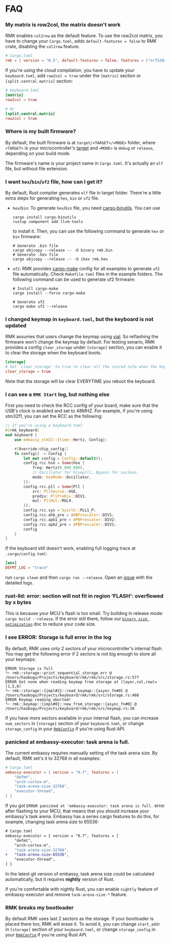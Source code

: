 # FAQ

### My matrix is row2col, the matrix doesn't work

RMK enables `col2row` as the default feature. To use the row2col matrix, you have to change your `Cargo.toml`, adds `default-features = false` to RMK crate, disabling the `col2row` feature.

```toml
# Cargo.toml
rmk = { version = "0.5", default-features = false, features = ["nrf52840_ble", "async_matrix"] }
```

If you're using the cloud compilation, you have to update your `keyboard.toml`, add `row2col = true` under the `[matrix]` section or `[split.central.matrix]` section:

```toml
# keyboard.toml
[matrix]
row2col = true

# Or
[split.central.matrix]
row2col = true
```

### Where is my built firmware?

By default, the built firmware is at `target/<TARGET>/<MODE>` folder, where `<TARGET>` is your microcontroller's [target](./user_guide/2_setup_environment.md/#3-install-your-target) and `<MODE>` is `debug` or `release`, depending on your build mode.

The firmware's name is your project name in `Cargo.toml`. It's actually an `elf` file, but without file extension.

### I want `hex`/`bin`/`uf2` file, how can I get it?

By default, Rust compiler generates `elf` file in target folder. There're a little extra steps for generating `hex`, `bin` or `uf2` file.

- `hex`/`bin`: To generate `hex`/`bin` file, you need [cargo-binutils](https://github.com/rust-embedded/cargo-binutils). You can use

  ```
  cargo install cargo-binutils
  rustup component add llvm-tools
  ```

  to install it. Then, you can use the following command to generate `hex` or `bin` firmware:

  ```
  # Generate .bin file
  cargo objcopy --release -- -O binary rmk.bin
  # Generate .hex file
  cargo objcopy --release -- -O ihex rmk.hex
  ```

- `uf2`: RMK provides [cargo-make](https://github.com/sagiegurari/cargo-make) config for all examples to generate `uf2` file automatically. Check `Makefile.toml` files in the example folders. The following command can be used to generate uf2 firmware:
  
  ```shell
  # Install cargo-make
  cargo install --force cargo-make

  # Generate uf2
  cargo make uf2 --release
  ```
  
### I changed keymap in `keyboard.toml`, but the keyboard is not updated

RMK assumes that users change the keymap using [vial](https://vial.rocks). So reflashing the firmware won't change the keymap by default. For testing senario, RMK provides a config `clear_storage` under `[storage]` section, you can enable it to clear the storage when the keyboard boots.

```toml
[storage]
# Set `clear_storage` to true to clear all the stored info when the keyboard boots
clear_storage = true
```

Note that the storage will be clear EVERYTIME you reboot the keyboard.

### I can see a `RMK Start` log, but nothing else

First you need to check the RCC config of your board, make sure that the USB's clock is enabled and set to 48MHZ. For example, if you're using stm32f1, you can set the RCC as the following:

```rust
// If you're using a keyboard.toml
#[rmk_keyboard]
mod keyboard {
    use embassy_stm32::{time::Hertz, Config};

    #[Override(chip_config)]
    fn config() -> Config {
        let mut config = Config::default();
        config.rcc.hse = Some(Hse {
            freq: Hertz(8_000_000),
            // Oscillator for bluepill, Bypass for nucleos.
            mode: HseMode::Oscillator,
        });
        config.rcc.pll = Some(Pll {
            src: PllSource::HSE,
            prediv: PllPreDiv::DIV1,
            mul: PllMul::MUL9,
        });
        config.rcc.sys = Sysclk::PLL1_P;
        config.rcc.ahb_pre = AHBPrescaler::DIV1;
        config.rcc.apb1_pre = APBPrescaler::DIV2;
        config.rcc.apb2_pre = APBPrescaler::DIV1; 
        config
    }
}
```

If the keyboard still doesn't work, enabling full logging trace at `.cargo/config.toml`:

```toml
[env]
DEFMT_LOG = "trace"
```

run `cargo clean` and then `cargo run --release`. Open an [issue](https://github.com/HaoboGu/rmk/issues) with the detailed logs.

### rust-lld: error: section will not fit in region 'FLASH': overflowed by x bytes

This is because your MCU's flash is too small. Try building in release mode: `cargo build --release`. If the error still there, follow our [`binary size optimization`](binary_size_optimization.md) doc to reduce your code size.

### I see ERROR: Storage is full error in the log

By default, RMK uses only 2 sectors of your microcontroller's internal flash. You may get the following error if 2 sectors is not big enough to store all your keymaps: 

```
ERROR Storage is full
└─ rmk::storage::print_sequential_storage_err @ /Users/haobogu/Projects/keyboard/rmk/rmk/src/storage.rs:577 
ERROR Got none when reading keymap from storage at (layer,col,row)=(1,5,8)
└─ rmk::storage::{impl#2}::read_keymap::{async_fn#0} @ /Users/haobogu/Projects/keyboard/rmk/rmk/src/storage.rs:460 
ERROR Keymap reading aborted!
└─ rmk::keymap::{impl#0}::new_from_storage::{async_fn#0} @ /Users/haobogu/Projects/keyboard/rmk/rmk/src/keymap.rs:38  
```

If you have more sectors available in your internal flash, you can increase `num_sectors` in `[storage]` section of your `keyboard.toml`, or change `storage_config` in your [`RmkConfig`](https://docs.rs/rmk/latest/rmk/config/struct.RmkConfig.html) if you're using Rust API.

### panicked at embassy-executor: task arena is full.

The current embassy requires manually setting of the task arena size. By default, RMK set's it to 32768 in all examples:

```toml
# Cargo.toml
embassy-executor = { version = "0.7", features = [
    "defmt",
    "arch-cortex-m",
    "task-arena-size-32768",
    "executor-thread",
] }
```

If you got `ERROR panicked at 'embassy-executor: task arena is full.` error after flashing to your MCU, that means that you should increase your embassy's task arena. Embassy has a series cargo features to do this, for example, changing task arena size to 65536:

```diff
# Cargo.toml
embassy-executor = { version = "0.7", features = [
    "defmt",
    "arch-cortex-m",
-   "task-arena-size-32768",
+   "task-arena-size-65536",
    "executor-thread",
] }
```

In the latest git version of embassy, task arena size could be calculated automatically, but it requires **nightly** version of Rust.

If you're comfortable with nightly Rust, you can enable `nightly` feature of embassy-executor and remove `task-arena-size-*` feature.

### RMK breaks my bootloader

By default RMK uses last 2 sectors as the storage. If your bootloader is placed there too, RMK will erase it. To avoid it, you can change `start_addr` in `[storage]` section of your `keyboard.toml`, or change `storage_config` in your [`RmkConfig`](https://docs.rs/rmk/latest/rmk/config/struct.RmkConfig.html) if you're using Rust API.

